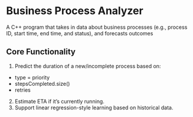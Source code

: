 # Business Process Analyzer
A C++ program that takes in data about business processes (e.g., process ID, start time, end time, and status), and forecasts outcomes

## Core Functionality
1. Predict the duration of a new/incomplete process based on:
  - type
  = priority
  - stepsCompleted.size()
  - retries
2. Estimate ETA if it’s currently running.
3. Support linear regression-style learning based on historical data.
